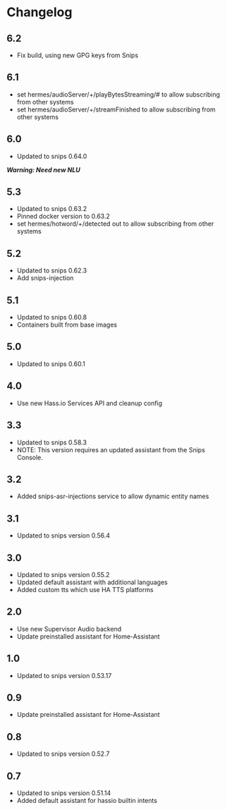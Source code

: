 # Changelog

## 6.2

- Fix build, using new GPG keys from Snips

## 6.1

- set hermes/audioServer/+/playBytesStreaming/# to allow subscribing from other systems
- set hermes/audioServer/+/streamFinished to allow subscribing from other systems

## 6.0

- Updated to snips 0.64.0

***Warning: Need new NLU***

## 5.3

- Updated to snips 0.63.2
- Pinned docker version to 0.63.2
- set hermes/hotword/+/detected out to allow subscribing from other systems

## 5.2

- Updated to snips 0.62.3
- Add snips-injection

## 5.1

- Updated to snips 0.60.8
- Containers built from base images

## 5.0

- Updated to snips 0.60.1

## 4.0

- Use new Hass.io Services API and cleanup config

## 3.3

- Updated to snips 0.58.3
- NOTE: This version requires an updated assistant from the Snips Console.

## 3.2

- Added snips-asr-injections service to allow dynamic entity names

## 3.1

- Updated to snips version 0.56.4

## 3.0

- Updated to snips version 0.55.2
- Updated default assistant with additional languages
- Added custom tts which use HA TTS platforms

## 2.0

- Use new Supervisor Audio backend
- Update preinstalled assistant for Home-Assistant

## 1.0

- Updated to snips version 0.53.17

## 0.9

- Update preinstalled assistant for Home-Assistant

## 0.8

- Updated to snips version 0.52.7

## 0.7

- Updated to snips version 0.51.14
- Added default assistant for hassio builtin intents
